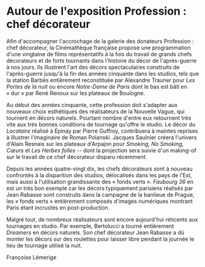 # Autour de l'exposition Profession&nbsp;: chef décorateur

Afin d'accompagner l'accrochage de la galerie des donateurs Profession&nbsp;: chef décorateur, la Cinémathèque française propose une programmation d'une vingtaine de films représentatifs à la fois du travail de grands chefs décorateurs et de forts tournants dans l'histoire du décor de l'après-guerre à nos jours. Ils illustrent l'art des décors spectaculaires construits de l'après-guerre jusqu'à la fin des années cinquante dans les studios, tels que la station Barbès entièrement reconstituée par Alexandre Trauner pour *Les Portes de la nuit* ou encore *Notre-Dame de Paris* dont le bas est bâti en «&nbsp;dur&nbsp;» par René Renoux sur les plateaux de Boulogne.

Au début des années cinquante, cette profession doit s'adapter aux nouveaux choix esthétiques des réalisateurs de la Nouvelle Vague, qui tournent en décors naturels. Pourtant nombre d'entre eux retournent très vite aux très bonnes conditions de tournage qu'offre le studio. Le décor du *Locataire* réalisé à Épinay par Pierre Guffroy, contribuera à maintes reprises à illustrer l'imaginaire de Roman Polanski. Jacques Saulnier créera l'univers d'Alain Resnais sur les plateaux d'Arpajon pour *Smoking, No Smoking*, *Cœurs* et *Les Herbes folles* --&nbsp;dont la projection sera suivie d'un making-of sur le travail de ce chef décorateur disparu récemment.

Depuis les années quatre-vingt dix, les chefs décorateurs sont à nouveau confrontés à la disparition des studios, délocalisés dans les pays de l'Est, mais aussi à l'utilisation grandissante des «&nbsp;fonds verts&nbsp;». *Faubourg 36* en est un très bon exemple car les décors typiquement parisiens réalisés par Jean Rabasse sont construits dans la campagne de la banlieue de Prague, les «&nbsp;fonds verts&nbsp;» entièrement composés d'images numériques montrant Paris étant incrustés en post-production.

Malgré tout, de nombreux réalisateurs sont encore aujourd'hui réticents aux tournages en studio. Par exemple, Bertolucci a tourné entièrement *Dreamers* en décors naturels. Son chef décorateur Jean Rabasse a dû monter les décors sur des roulettes pour laisser libre pendant la journée le lieu de tournage utilisé la nuit.

Françoise Lémerige